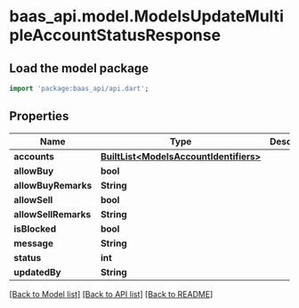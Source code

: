 # baas_api.model.ModelsUpdateMultipleAccountStatusResponse

## Load the model package
```dart
import 'package:baas_api/api.dart';
```

## Properties
Name | Type | Description | Notes
------------ | ------------- | ------------- | -------------
**accounts** | [**BuiltList&lt;ModelsAccountIdentifiers&gt;**](ModelsAccountIdentifiers.md) |  | [optional] 
**allowBuy** | **bool** |  | [optional] 
**allowBuyRemarks** | **String** |  | [optional] 
**allowSell** | **bool** |  | [optional] 
**allowSellRemarks** | **String** |  | [optional] 
**isBlocked** | **bool** |  | [optional] 
**message** | **String** |  | [optional] 
**status** | **int** |  | [optional] 
**updatedBy** | **String** |  | [optional] 

[[Back to Model list]](../README.md#documentation-for-models) [[Back to API list]](../README.md#documentation-for-api-endpoints) [[Back to README]](../README.md)


